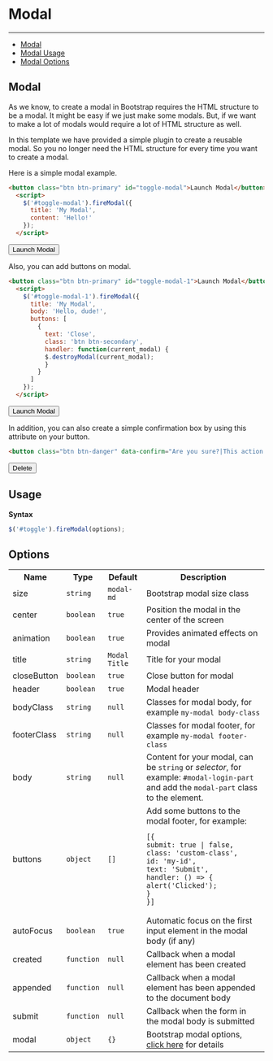 # Modal

---

- [Modal](#modal)
- [Modal Usage](#modal-usage)
- [Modal Options](#modal-options)

<a name="modal"></a>

## Modal
As we know, to create a modal in Bootstrap requires the HTML structure to be a modal. It might be easy if we just make some modals. But, if we want to make a lot of modals would require a lot of HTML structure as well.

In this template we have provided a simple plugin to create a reusable modal. So you no longer need the HTML structure for every time you want to create a modal.

Here is a simple modal example.

```html
<button class="btn btn-primary" id="toggle-modal">Launch Modal</button>
  <script>
    $('#toggle-modal').fireModal({
      title: 'My Modal',
      content: 'Hello!'
    });
  </script>
```
<div class="preview">
<div class="text-center">
<button class="btn btn-primary" id="toggle-modal">Launch Modal</button>
</div>
</div>

Also, you can add buttons on modal.

```html
<button class="btn btn-primary" id="toggle-modal-1">Launch Modal</button>
  <script>
    $('#toggle-modal-1').fireModal({
      title: 'My Modal',
      body: 'Hello, dude!',
      buttons: [
        {
          text: 'Close',
          class: 'btn btn-secondary',
          handler: function(current_modal) {
          $.destroyModal(current_modal);
          }
        }
      ]
    });
  </script>
```
<div class="preview">
<div class="text-center">
<button class="btn btn-primary" id="toggle-modal-1">Launch Modal</button>
</div>
</div>

In addition, you can also create a simple confirmation box by using this attribute on your button.

```html
<button class="btn btn-danger" data-confirm="Are you sure?|This action can't be undone">Delete</button>
```
<div class="preview">
<div class="text-center">
<button class="btn btn-danger" data-confirm="Are you sure?|This action can't be undone" data-confirm-yes="alert('Deleted');" data-confirm-no="alert('You\'re awesome');">Delete</button>
</div>
</div>

<a name="modal-usage"></a>
## Usage

**Syntax**
```javascript
$('#toggle').fireModal(options);
```

<a name="modal-options"></a>

## Options
<table class="table table-striped">
<tr>
<th>Name</th>
<th>Type</th>
<th>Default</th>
<th data-width="600">Description</th>
</tr>
<tr>
<td>size</td>
<td><code>string</code></td>
<td><code>modal-md</code></td>
<td>Bootstrap modal size class</td>
</tr>
<tr>
<td>center</td>
<td><code>boolean</code></td>
<td><code>true</code></td>
<td>Position the modal in the center of the screen</td>
</tr>
<tr>
<td>animation</td>
<td><code>boolean</code></td>
<td><code>true</code></td>
<td>Provides animated effects on modal</td>
</tr>
<tr>
<td>title</td>
<td><code>string</code></td>
<td><code>Modal Title</code></td>
<td>Title for your modal</td>
</tr>
<tr>
<td>closeButton</td>
<td><code>boolean</code></td>
<td><code>true</code></td>
<td>Close button for modal</td>
</tr>
<tr>
<td>header</td>
<td><code>boolean</code></td>
<td><code>true</code></td>
<td>Modal header</td>
</tr>
<tr>
<td>bodyClass</td>
<td><code>string</code></td>
<td><code>null</code></td>
<td>Classes for modal body, for example <code>my-modal body-class</code></td>
</tr>
<tr>
<td>footerClass</td>
<td><code>string</code></td>
<td><code>null</code></td>
<td>Classes for modal footer, for example <code>my-modal footer-class</code></td>
</tr>
<tr>
<td>body</td>
<td><code>string</code></td>
<td><code>null</code></td>
<td>Content for your modal, can be <code>string</code> or <i>selector</i>, for example: <code>#modal-login-part</code> and add the <code>modal-part</code> class to the element.</td>
</tr>
<tr>
<td>buttons</td>
<td><code>object</code></td>
<td><code>[]</code></td>
<td>Add some buttons to the modal footer, for example: <pre data-name="Modal Buttons" class="language-js"><code>[{
submit: true | false,
class: 'custom-class',
id: 'my-id',
text: 'Submit',
handler: () => {
alert('Clicked');
}
}]</code></pre></td>
</tr>
<tr>
<td>autoFocus</td>
<td><code>boolean</code></td>
<td><code>true</code></td>
<td>Automatic focus on the first input element in the modal body (if any)</td>
</tr>
<tr>
<td>created</td>
<td><code>function</code></td>
<td><code>null</code></td>
<td>Callback when a modal element has been created</td>
</tr>
<tr>
<td>appended</td>
<td><code>function</code></td>
<td><code>null</code></td>
<td>Callback when a modal element has been appended to the document body</td>
</tr>
<tr>
<td>submit</td>
<td><code>function</code></td>
<td><code>null</code></td>
<td>Callback when the form in the modal body is submitted</td>
</tr>
<tr>
<td>modal</td>
<td><code>object</code></td>
<td><code>{}</code></td>
<td>Bootstrap modal options, <a href="https://getbootstrap.com/docs/4.1/components/modal/#options">click here</a> for details</td>
</tr>
</table>
